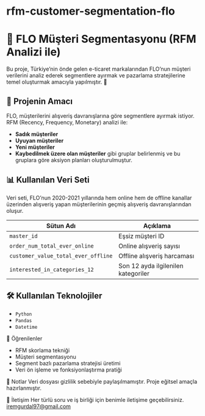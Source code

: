 # rfm-customer-segmentation-flo
# 🧠 FLO Müşteri Segmentasyonu (RFM Analizi ile)

Bu proje, Türkiye’nin önde gelen e-ticaret markalarından FLO’nun müşteri verilerini analiz ederek segmentlere ayırmak ve pazarlama stratejilerine temel oluşturmak amacıyla yapılmıştır. 🚀

## 📌 Projenin Amacı

FLO, müşterilerini alışveriş davranışlarına göre segmentlere ayırmak istiyor. RFM (Recency, Frequency, Monetary) analizi ile:

- **Sadık müşteriler**
- **Uyuyan müşteriler**
- **Yeni müşteriler**
- **Kaybedilmek üzere olan müşteriler**
gibi gruplar belirlenmiş ve bu gruplara göre aksiyon planları oluşturulmuştur.

## 📊 Kullanılan Veri Seti

Veri seti, FLO’nun 2020-2021 yıllarında hem online hem de offline kanallar üzerinden alışveriş yapan müşterilerinin geçmiş alışveriş davranışlarından oluşur.

| Sütun Adı | Açıklama |
|----------|----------|
| `master_id` | Eşsiz müşteri ID |
| `order_num_total_ever_online` | Online alışveriş sayısı |
| `customer_value_total_ever_offline` | Offline alışveriş harcaması |
| `interested_in_categories_12` | Son 12 ayda ilgilenilen kategoriler |

## 🛠️ Kullanılan Teknolojiler

- `Python`
- `Pandas`
- `Datetime`

🧠 Öğrenilenler

- RFM skorlama tekniği
- Müşteri segmentasyonu
- Segment bazlı pazarlama stratejisi üretimi
- Veri ön işleme ve fonksiyonlaştırma pratiği

📌 Notlar
Veri dosyası gizlilik sebebiyle paylaşılmamıştır. Proje eğitsel amaçla hazırlanmıştır.

📮 İletişim
Her türlü soru ve iş birliği için benimle iletişime geçebilirsiniz.
iremgurdal97@gmail.com
